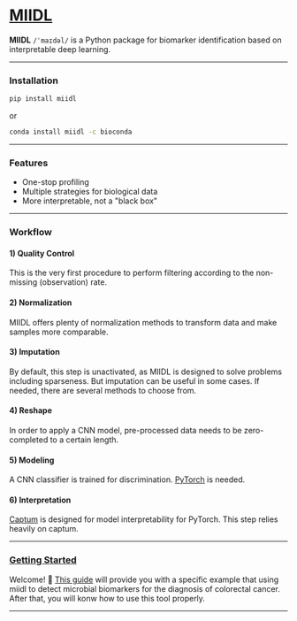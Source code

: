 # [MIIDL](https://chunribu.github.io/miidl)

**MIIDL** `/ˈmaɪdəl/` is a Python package for biomarker identification based on interpretable deep learning.

---
### Installation

```bash
pip install miidl
```
or
```bash
conda install miidl -c bioconda
```

---
### Features

+ One-stop profiling
+ Multiple strategies for biological data
+ More interpretable, not a "black box"

---
### Workflow

#### 1) Quality Control

This is the very first procedure to perform filtering according to the non-missing (observation) rate.

#### 2) Normalization

MIIDL offers plenty of normalization methods to transform data and make samples more comparable. 

#### 3) Imputation

By default, this step is unactivated, as MIIDL is designed to solve problems including sparseness. But imputation can be useful in some cases. If needed, there are several methods to choose from. 

#### 4) Reshape

In order to apply a CNN model, pre-processed data needs to be zero-completed to a certain length.

#### 5) Modeling

A CNN classifier is trained for discrimination. [PyTorch](https://pytorch.org) is needed.

#### 6) Interpretation

[Captum](https://captum.ai/) is designed for model interpretability for PyTorch. This step relies heavily on captum.

---
### [Getting Started](https://github.com/chunribu/miidl/blob/main/Tutorials.ipynb)

Welcome! 👋 [This guide](https://github.com/chunribu/miidl/blob/main/Tutorials.ipynb) will provide you with a specific example that using miidl to detect microbial biomarkers for the diagnosis of colorectal cancer. After that, you will konw how to use this tool properly.

---
<!-- ---
### Citation

doi: -->